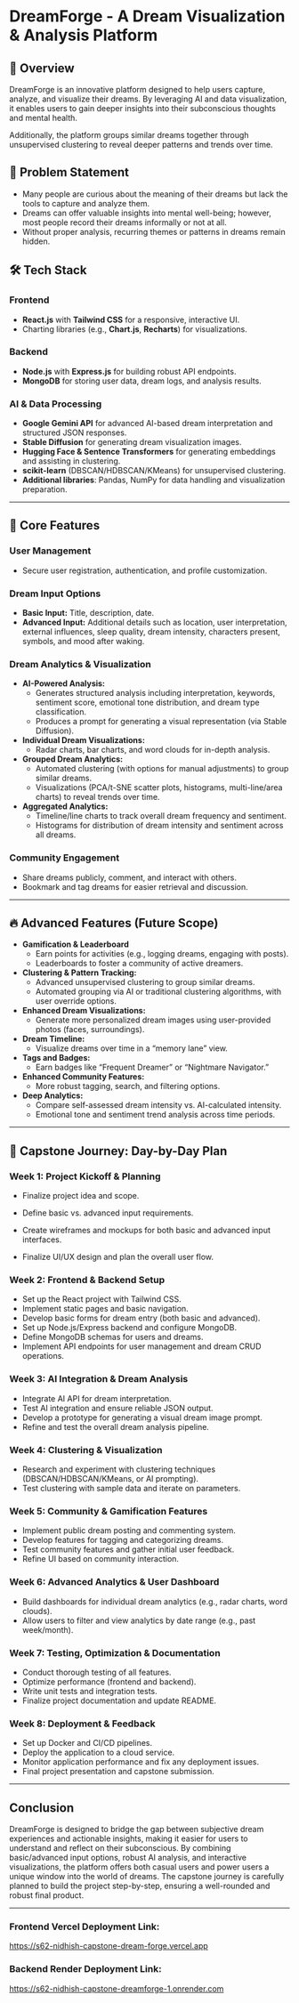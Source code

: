 # DreamForge - A Dream Visualization & Analysis Platform

## 🚀 Overview

DreamForge is an innovative platform designed to help users capture, analyze, and visualize their dreams. By leveraging AI and data visualization, it enables users to gain deeper insights into their subconscious thoughts and mental health.

Additionally, the platform groups similar dreams together through unsupervised clustering to reveal deeper patterns and trends over time.

## 🎯 Problem Statement

- Many people are curious about the meaning of their dreams but lack the tools to capture and analyze them.
- Dreams can offer valuable insights into mental well-being; however, most people record their dreams informally or not at all.
- Without proper analysis, recurring themes or patterns in dreams remain hidden.

## 🛠️ Tech Stack

### **Frontend**

- **React.js** with **Tailwind CSS** for a responsive, interactive UI.
- Charting libraries (e.g., **Chart.js**, **Recharts**) for visualizations.

### **Backend**

- **Node.js** with **Express.js** for building robust API endpoints.
- **MongoDB** for storing user data, dream logs, and analysis results.

### **AI & Data Processing**

- **Google Gemini API** for advanced AI-based dream interpretation and structured JSON responses.
- **Stable Diffusion** for generating dream visualization images.
- **Hugging Face & Sentence Transformers** for generating embeddings and assisting in clustering.
- **scikit-learn** (DBSCAN/HDBSCAN/KMeans) for unsupervised clustering.
- **Additional libraries**: Pandas, NumPy for data handling and visualization preparation.

---

## 🌟 Core Features

### **User Management**

- Secure user registration, authentication, and profile customization.

### **Dream Input Options**

- **Basic Input:** Title, description, date.
- **Advanced Input:** Additional details such as location, user interpretation, external influences, sleep quality, dream intensity, characters present, symbols, and mood after waking.

### **Dream Analytics & Visualization**

- **AI-Powered Analysis:**
  - Generates structured analysis including interpretation, keywords, sentiment score, emotional tone distribution, and dream type classification.
  - Produces a prompt for generating a visual representation (via Stable Diffusion).
- **Individual Dream Visualizations:**
  - Radar charts, bar charts, and word clouds for in-depth analysis.
- **Grouped Dream Analytics:**
  - Automated clustering (with options for manual adjustments) to group similar dreams.
  - Visualizations (PCA/t-SNE scatter plots, histograms, multi-line/area charts) to reveal trends over time.
- **Aggregated Analytics:**
  - Timeline/line charts to track overall dream frequency and sentiment.
  - Histograms for distribution of dream intensity and sentiment across all dreams.

### **Community Engagement**

- Share dreams publicly, comment, and interact with others.
- Bookmark and tag dreams for easier retrieval and discussion.

---

## 🔥 Advanced Features (Future Scope)

- **Gamification & Leaderboard**
  - Earn points for activities (e.g., logging dreams, engaging with posts).
  - Leaderboards to foster a community of active dreamers.
- **Clustering & Pattern Tracking:**
  - Advanced unsupervised clustering to group similar dreams.
  - Automated grouping via AI or traditional clustering algorithms, with user override options.
- **Enhanced Dream Visualizations:**
  - Generate more personalized dream images using user-provided photos (faces, surroundings).
- **Dream Timeline:**
  - Visualize dreams over time in a “memory lane” view.
- **Tags and Badges:**
  - Earn badges like “Frequent Dreamer” or “Nightmare Navigator.”
- **Enhanced Community Features:**
  - More robust tagging, search, and filtering options.
- **Deep Analytics:**
  - Compare self-assessed dream intensity vs. AI-calculated intensity.
  - Emotional tone and sentiment trend analysis across time periods.

---

## 📅 Capstone Journey: Day-by-Day Plan

### **Week 1: Project Kickoff & Planning**

- Finalize project idea and scope.
- Define basic vs. advanced input requirements.

- Create wireframes and mockups for both basic and advanced input interfaces.

- Finalize UI/UX design and plan the overall user flow.

### **Week 2: Frontend & Backend Setup**

- Set up the React project with Tailwind CSS.
- Implement static pages and basic navigation.
- Develop basic forms for dream entry (both basic and advanced).
- Set up Node.js/Express backend and configure MongoDB.
- Define MongoDB schemas for users and dreams.
- Implement API endpoints for user management and dream CRUD operations.

### **Week 3: AI Integration & Dream Analysis**

- Integrate AI API for dream interpretation.
- Test AI integration and ensure reliable JSON output.
- Develop a prototype for generating a visual dream image prompt.
- Refine and test the overall dream analysis pipeline.

### **Week 4: Clustering & Visualization**

- Research and experiment with clustering techniques (DBSCAN/HDBSCAN/KMeans, or AI prompting).
- Test clustering with sample data and iterate on parameters.

### **Week 5: Community & Gamification Features**

- Implement public dream posting and commenting system.
- Develop features for tagging and categorizing dreams.
- Test community features and gather initial user feedback.
- Refine UI based on community interaction.

### **Week 6: Advanced Analytics & User Dashboard**

- Build dashboards for individual dream analytics (e.g., radar charts, word clouds).
- Allow users to filter and view analytics by date range (e.g., past week/month).

### **Week 7: Testing, Optimization & Documentation**

- Conduct thorough testing of all features.
- Optimize performance (frontend and backend).
- Write unit tests and integration tests.
- Finalize project documentation and update README.

### **Week 8: Deployment & Feedback**

- Set up Docker and CI/CD pipelines.
- Deploy the application to a cloud service.
- Monitor application performance and fix any deployment issues.
- Final project presentation and capstone submission.

---

## Conclusion

DreamForge is designed to bridge the gap between subjective dream experiences and actionable insights, making it easier for users to understand and reflect on their subconscious. By combining basic/advanced input options, robust AI analysis, and interactive visualizations, the platform offers both casual users and power users a unique window into the world of dreams. The capstone journey is carefully planned to build the project step-by-step, ensuring a well-rounded and robust final product.

---

### Frontend Vercel Deployment Link:

https://s62-nidhish-capstone-dream-forge.vercel.app

### Backend Render Deployment Link:

https://s62-nidhish-capstone-dreamforge-1.onrender.com
